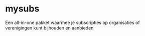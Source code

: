 # mysubs
Een all-in-one pakket waarmee je subscripties op organisaties of verenigingen kunt bijhouden en aanbieden
